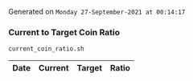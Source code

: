 Generated on `Monday 27-September-2021 at 00:14:17`

### Current to Target Coin Ratio
`current_coin_ratio.sh`

Date|Current|Target|Ratio
---|---|---|---
